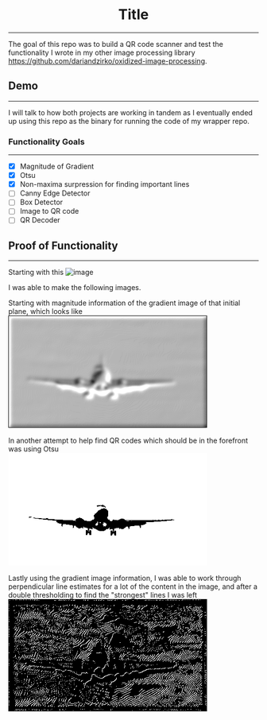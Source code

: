 <div align="center">

# Title
---
</div>

The goal of this repo was to build a QR code scanner and test the functionality I wrote in my other image processing library <https://github.com/dariandzirko/oxidized-image-processing>.

## Demo
---

I will talk to how both projects are working in tandem as I eventually ended up using this repo as the binary for running the code of my wrapper repo.

### Functionality Goals
---

- [x] Magnitude of Gradient 
- [X] Otsu
- [X] Non-maxima surpression for finding important lines
- [ ] Canny Edge Detector
- [ ] Box Detector
- [ ] Image to QR code
- [ ] QR Decoder

## Proof of Functionality
---

Starting with this ![image](https://github.com/dariandzirko/rusty-qr-scanner/src/images/Plane.jpg)

I was able to make the following images.

Starting with magnitude information of the gradient image of that initial plane, which looks like ![this](https://github.com/dariandzirko/rusty-qr-scanner/blob/main/demo/mag_gradient_image.png)

In another attempt to help find QR codes which should be in the forefront was using Otsu ![this](https://github.com/dariandzirko/rusty-qr-scanner/blob/main/demo/otsu_img.png)

Lastly using the gradient image information, I was able to work through perpendicular line estimates for a lot of the content in the image, and after a double thresholding to find the "strongest" lines I was left ![this](https://github.com/dariandzirko/rusty-qr-scanner/blob/main/demo/double_thresh_image.png)